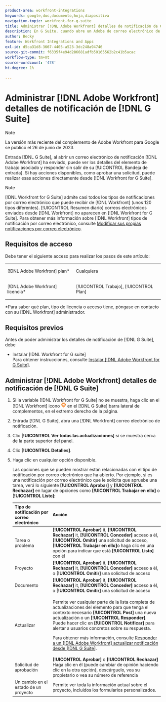 ```yaml
---
product-area: workfront-integrations
keywords: google,doc,documento,hoja,diapositiva
navigation-topic: workfront-for-g-suite
title: Administrar [!DNL Adobe Workfront] detalles de notificación de G Suite
description: En G Suite, cuando abre un Adobe de correo electrónico de notificación [!DNL Workfront] ha enviado, puede ver los detalles del elemento de trabajo asociado y responder sin salir de la Bandeja de entrada. Si hay acciones disponibles, como aprobar una solicitud, puede realizarlas directamente desde Workfront for G Suite.
author: Becky
feature: Workfront Integrations and Apps
exl-id: d5ca31d8-3667-4405-a523-3dc248a94746
source-git-commit: f6335f4e94d286681adfb50165562b2c41b5acac
workflow-type: tm+mt
source-wordcount: '478'
ht-degree: 1%

---
```


# Administrar [!DNL Adobe Workfront] detalles de notificación de [!DNL G Suite]

>[!NOTE]
>
>La versión más reciente del complemento de Adobe Workfront para Google se publicó el 26 de junio de 2023.

Entrada [!DNL G Suite], al abrir un correo electrónico de notificación [!DNL Adobe Workfront] ha enviado, puede ver los detalles del elemento de trabajo asociado y responder sin salir de su [!UICONTROL Bandeja de entrada]. Si hay acciones disponibles, como aprobar una solicitud, puede realizar esas acciones directamente desde [!DNL Workfront for G Suite].

>[!NOTE]
>
> [!DNL Workfront for G Suite] admite casi todos los tipos de notificaciones por correo electrónico que puede recibir de [!DNL Workfront] (unos 120 tipos diferentes). [!UICONTROL Resumen diario] correos electrónicos enviados desde [!DNL Workfront] no aparecen en [!DNL Workfront for G Suite]. Para obtener más información sobre [!DNL Workfront] tipos de notificación por correo electrónico, consulte [Modificar sus propias notificaciones por correo electrónico](../../workfront-basics/using-notifications/activate-or-deactivate-your-own-event-notifications.md).

## Requisitos de acceso

Debe tener el siguiente acceso para realizar los pasos de este artículo:

<table style="table-layout:auto"> 
 <col> 
 <col> 
 <tbody> 
  <tr> 
   <td role="rowheader">[!DNL Adobe Workfront] plan*</td> 
   <td> <p>Cualquiera</p> </td> 
  </tr> 
  <tr> 
   <td role="rowheader">[!DNL Adobe Workfront] licencia*</td> 
   <td> <p>[!UICONTROL Trabajo], [!UICONTROL Plan]</p> </td> 
  </tr> 
  </tbody> 
</table>

&#42;Para saber qué plan, tipo de licencia o acceso tiene, póngase en contacto con su [!DNL Workfront] administrador.

## Requisitos previos

Antes de poder administrar los detalles de notificación de [!DNL G Suite], debe

* Instalar [!DNL Workfront for G suite]\
   Para obtener instrucciones, consulte [Instalar [!DNL Adobe Workfront for G Suite]](../../workfront-integrations-and-apps/workfront-for-g-suite/install-workfront-for-gsuite.md).

## Administrar [!DNL Adobe Workfront] detalles de notificación de [!DNL G Suite]

1. Si la variable [!DNL Workfront for G Suite] no se muestra, haga clic en el [!DNL Workfront] icono ![](assets/wf-lion-icon.png) en el [!DNL G Suite] barra lateral de complementos, en el extremo derecho de la página.
1. Entrada [!DNL G Suite], abra una [!DNL Workfront] correo electrónico de notificación.
1. Clic **[!UICONTROL Ver todas las actualizaciones]** si se muestra cerca de la parte superior del panel.
1. Clic **[!UICONTROL Detalles]**.
1. Haga clic en cualquier opción disponible.

   Las opciones que se pueden mostrar están relacionadas con el tipo de notificación por correo electrónico que ha abierto. Por ejemplo, si es una notificación por correo electrónico que le solicita que apruebe una tarea, verá lo siguiente **[!UICONTROL Aprobar]** y **[!UICONTROL Rechazar]** en lugar de opciones como **[!UICONTROL Trabajar en ello]** o **[!UICONTROL Listo]**:

   <table style="table-layout:auto"> 
    <col> 
    <col> 
    <thead> 
     <tr> 
      <th>Tipo de notificación por correo electrónico</th> 
      <th>Acción</th> 
     </tr> 
    </thead> 
    <tbody> 
     <tr> 
      <td>Tarea o problema</td> 
      <td><strong>[!UICONTROL Aprobar]</strong> it, <strong>[!UICONTROL Rechazar]</strong> it, <strong>[!UICONTROL Conceder]</strong> acceso a él, <strong>[!UICONTROL Omitir]</strong> una solicitud de acceso, <strong>[!UICONTROL Trabajar en ello]</strong>o haga clic en una opción para indicar que está <strong>[!UICONTROL Listo]</strong> con él</td> 
     </tr> 
     <tr> 
      <td>Proyecto</td> 
      <td><strong>[!UICONTROL Aprobar]</strong> it, <strong>[!UICONTROL Rechazar]</strong> it, <strong>[!UICONTROL Conceder]</strong> acceso a él, o <strong>[!UICONTROL Omitir]</strong> una solicitud de acceso</td> 
     </tr> 
     <tr> 
      <td>Documento</td> 
      <td><strong>[!UICONTROL Aprobar]</strong> it, <strong>[!UICONTROL Rechazar]</strong> it, <strong>[!UICONTROL Conceder]</strong> acceso a él, o <strong>[!UICONTROL Omitir]</strong> una solicitud de acceso</td> 
     </tr> 
     <tr> 
      <td>Actualizar </td> 
      <td> <p>Permite ver cualquier parte de la lista completa de actualizaciones del elemento para que tenga el contexto necesario <strong>[!UICONTROL Post]</strong> una nueva actualización o un <strong>[!UICONTROL Responder]</strong>. Puede hacer clic en <strong>[!UICONTROL Notificar]</strong> para alertar a usuarios concretos sobre su respuesta. </p> <p>Para obtener más información, consulte <a href="../../workfront-integrations-and-apps/workfront-for-g-suite/reply-to-wf-update-notification-from-gsuite.md" class="MCXref xref">Responder a un [!DNL Adobe Workfront] actualizar notificación desde [!DNL G Suite]</a>.</p> </td> 
     </tr> 
     <tr> 
      <td>Solicitud de aprobación</td> 
      <td><strong>[!UICONTROL Aprobar]</strong> o <strong>[!UICONTROL Rechazar]</strong> Haga clic en él (puede cambiar de opinión haciendo clic en la otra opción), descárguelo, vea su propietario o vea su número de referencia</td> 
     </tr> 
     <tr> 
      <td>Un cambio en el estado de un proyecto</td> 
      <td> Permite ver toda la información actual sobre el proyecto, incluidos los formularios personalizados. </td> 
     </tr> 
    </tbody> 
   </table>
